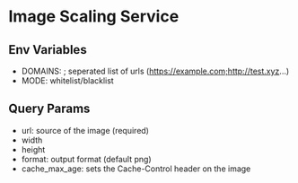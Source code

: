 # Image Scaling Service

## Env Variables
- DOMAINS: ; seperated list of urls (https://example.com;http://test.xyz...)
- MODE: whitelist/blacklist

## Query Params
- url: source of the image (required)
- width
- height
- format: output format (default png)
- cache_max_age: sets the Cache-Control header on the image
